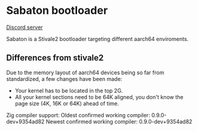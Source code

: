 # Sabaton bootloader

[Discord server](https://discord.gg/uaXtZVku2E)

Sabaton is a Stivale2 bootloader targeting different aarch64 enviroments.

## Differences from stivale2
Due to the memory layout of aarch64 devices being so far from standardized, a few changes have been made:
* Your kernel has to be located in the top 2G.
* All your kernel sections need to be 64K aligned, you don't know the page size (4K, 16K or 64K) ahead of time.

Zig compiler support:
Oldest confirmed working compiler: 0.9.0-dev+9354ad82
Newest confirmed working compiler: 0.9.0-dev+9354ad82
